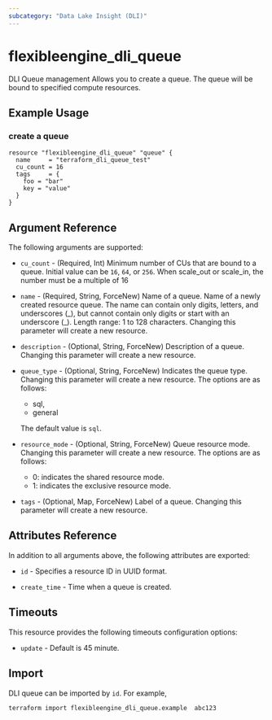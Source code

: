 ```yaml
---
subcategory: "Data Lake Insight (DLI)"
---
```


# flexibleengine_dli_queue

DLI Queue management
Allows you to create a queue. The queue will be bound to specified compute resources.

## Example Usage

### create a queue

```hcl
resource "flexibleengine_dli_queue" "queue" {
  name     = "terraform_dli_queue_test"
  cu_count = 16
  tags     = {
    foo = "bar"
    key = "value"
  }
}
```

## Argument Reference

The following arguments are supported:

* `cu_count` - (Required, Int) Minimum number of CUs that are bound to a queue. Initial value can be `16`,
  `64`, or `256`. When scale_out or scale_in, the number must be a multiple of 16

* `name` - (Required, String, ForceNew) Name of a queue. Name of a newly created resource queue.
    The name can contain only digits, letters, and underscores (\_),
    but cannot contain only digits or start with an underscore (_).
    Length range: 1 to 128 characters. Changing this parameter will create a new resource.

* `description` - (Optional, String, ForceNew) Description of a queue.
    Changing this parameter will create a new resource.

* `queue_type` - (Optional, String, ForceNew) Indicates the queue type.
    Changing this parameter will create a new resource. The options are as follows:
    - sql,
    - general

    The default value is `sql`.

* `resource_mode` - (Optional, String, ForceNew) Queue resource mode.
  Changing this parameter will create a new resource.
  The options are as follows:
  - 0: indicates the shared resource mode.
  - 1: indicates the exclusive resource mode.

* `tags` - (Optional, Map, ForceNew) Label of a queue. Changing this parameter will create a new resource.

## Attributes Reference

In addition to all arguments above, the following attributes are exported:

* `id` - Specifies a resource ID in UUID format.

* `create_time` -  Time when a queue is created.

## Timeouts

This resource provides the following timeouts configuration options:

* `update` - Default is 45 minute.

## Import

DLI queue can be imported by  `id`. For example,

```
terraform import flexibleengine_dli_queue.example  abc123
```
